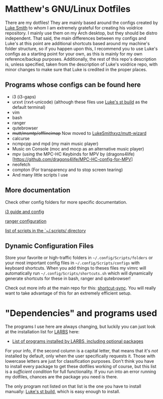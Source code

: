 # Matthew's GNU/Linux Dotfiles

There are my dotfiles! They are mainly based around the configs created by [Luke Smith](https://github.com/LukeSmithxyz)  to whom I am extremely grateful for creating his voidrice repository. I mainly use them on my Arch desktop, but they should be distro independent. That said, the main differences between my configs and Luke's at this point are additional shortcuts based around my machine's folder structure, so if you happen upon this, I recommend you to use Luke's configs as a starting point for your own, as this is mainly for my own reference/backup purposes. Additionally, the rest of this repo's description is, unless specified, taken from the description of Luke's voidrice repo, with minor changes to make sure that Luke is credited in the proper places.

## Programs whose configs can be found here

+ i3 (i3-gaps)
+ urxvt (rxvt-unicode) (although these files use [Luke's st build](https://github.com/lukesmithxyz/st) as the default terminal)
+ vim
+ bash
+ ranger
+ qutebrowser
+ ~~mutt/msmtp/offlineimap~~ Now moved to [LukeSmithxyz/mutt-wizard](https://github.com/LukeSmithxyz/mutt-wizard)
+ calcurse
+ ncmpcpp and mpd (my main music player)
+ Music on Console (moc and mocp as an alternative music player)
+ mpv (using the MPC-HC Keybinds for MPV by (dragons4life)[https://github.com/dragons4life/MPC-HC-config-for-MPV]
+ neofetch
+ compton (For transparency and to stop screen tearing)
+ And many little scripts I use

## More documentation

Check other config folders for more specific documentation.

[i3 guide and config](.config/i3/i3_guide.rmd)

[ranger configuration](.config/ranger/luke_ranger_readme.md)

[list of scripts in the `~/.scripts/ directory](.scripts/SCRIPTS.md)

## Dynamic Configuration Files

Store your favorite or high-traffic folders in `~/.config/Scripts/folders` or your most important config files in `~/.config/Scripts/configs` with keyboard shortcuts. When you add things to theses files my vimrc will automatically run `~/.config/Scripts/shortcuts.sh` which will dynamically generate shortcuts for these in bash, ranger and qutebrowser!

Check out more info at the main repo for this: [shortcut-sync](https://github.com/lukesmithxyz/shortcut-sync). You will really want to take advantage of this for an extremely efficient setup.

# "Dependencies" and programs used

The programs I use here are always changing, but luckily you can just look at the installation list for [LARBS](http://larbs.xyz) here:

+ [List of programs installed by LARBS, including optional packages](https://github.com/LukeSmithxyz/LARBS/blob/master/progs.csv)

For your info, if the second column is a capital letter, that means that it's *not* installed by default, only when the user specifically requests it. Those with lowercase letters are just for classification purposes. Don't think you have to install every package to get these dotfiles working of course, but this list is a *sufficient condition* for full functionality. If you run into an error running my dotfiles, chances are the package you need is there.

The only program not listed on that list is the one you have to install manually: [Luke's st build](https://github.com/lukesmithxyz/st), which is easy enough to install.
